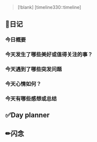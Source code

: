 > [!blank] 
> [timeline330::timeline]
## 📓日记
### 今日概要


### 今天发生了哪些美好或值得关注的事？


### 今天遇到了哪些突发问题


### 今天心情如何？


### 今天有哪些感想或总结


## ✅Day planner


## ✏闪念
